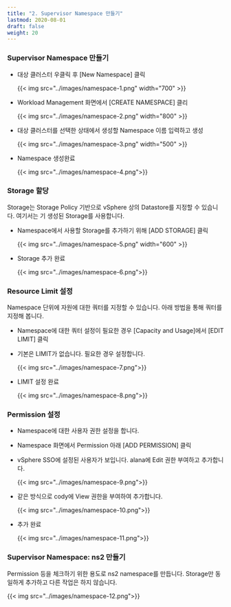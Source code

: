 ```yaml
---
title: "2. Supervisor Namespace 만들기"
lastmod: 2020-08-01
draft: false
weight: 20
---
```


### Supervisor Namespace 만들기
- 대상 클러스터 우클릭 후 [New Namespace] 클릭

  {{< img src="../images/namespace-1.png" width="700" >}}

- Workload Management 화면에서 [CREATE NAMESPACE] 클리

  {{< img src="../images/namespace-2.png" width="800" >}}

- 대상 클러스터를 선택한 상태에서 생성할 Namespace 이름 입력하고 생성

  {{< img src="../images/namespace-3.png" width="500" >}}

- Namespace 생성완료

  {{< img src="../images/namespace-4.png">}}

### Storage 할당
Storage는 Storage Policy 기반으로 vSphere 상의 Datastore를 지정할 수 있습니다. 여기서는 기 생성된 Storage를 사용합니다.

- Namespace에서 사용할 Storage를 추가하기 위해 [ADD STORAGE] 클릭

  {{< img src="../images/namespace-5.png" width="600" >}}   

- Storage 추가 완료

  {{< img src="../images/namespace-6.png">}}

### Resource Limit 설정
Namespace 단위에 자원에 대한 쿼터를 지정할 수 있습니다. 아래 방법을 통해 쿼터를 지정해 봅니다.

- Namespace에 대한 쿼터 설정이 필요한 경우 [Capacity and Usage]에서 [EDIT LIMIT] 클릭

- 기본은 LIMIT가 없습니다. 필요한 경우 설정합니다.

  {{< img src="../images/namespace-7.png">}}

- LIMIT 설정 완료

  {{< img src="../images/namespace-8.png">}}

### Permission 설정
- Namespace에 대한 사용자 권한 설정을 합니다.

- Namespace 화면에서 Permission 아래 [ADD PERMISSION] 클릭

- vSphere SSO에 설정된 사용자가 보입니다. alana에 Edit 권한 부여하고 추가합니다.
  
  {{< img src="../images/namespace-9.png">}}

- 같은 방식으로 cody에 View 권한을 부여하여 추가합니다.
  
  {{< img src="../images/namespace-10.png">}}

- 추가 완료
  
  {{< img src="../images/namespace-11.png">}}

### Supervisor Namespace: ns2 만들기
Permission 등을 체크하기 위한 용도로 ns2 namespace를 만듭니다. Storage만 동일하게 추가하고 다른 작업은 하지 않습니다.

{{< img src="../images/namespace-12.png">}}

